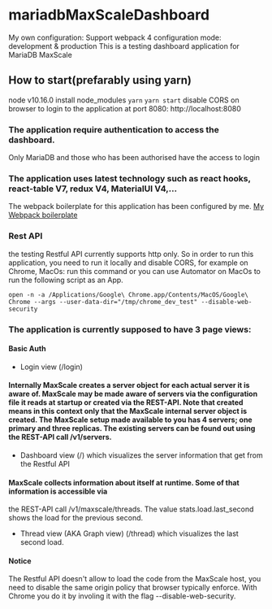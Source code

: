 # mariadbMaxScaleDashboard
My own configuration: Support webpack 4 configuration mode: development & production
This is a testing dashboard application for MariaDB MaxScale

## How to start(prefarably using yarn)
node v10.16.0
install node_modules
`yarn`
`yarn start`
disable CORS on browser to login to the application at port 8080: http://localhost:8080

### The application require authentication to access the dashboard.
Only MariaDB and those who has been authorised have the access to login

### The application uses latest technology such as react hooks, react-table V7, redux V4, MaterialUI V4,...
The webpack boilerplate for this application has been configured by me.
[My Webpack boilerplate ](https://github.com/duongthienlee/webpack-react-from-scratch)


### Rest API
the testing Restful API currently supports http only.
So in order to run this application, you need to run it locally and disable CORS, for example on Chrome, MacOs:
run this command or you can use Automator on MacOs to run the following script as an App.

`open -n -a /Applications/Google\ Chrome.app/Contents/MacOS/Google\ Chrome --args --user-data-dir="/tmp/chrome_dev_test" --disable-web-security`

### The application is currently supposed to have 3 page views:
#### Basic Auth
* Login view (/login)

#### Internally MaxScale creates a server object for each actual server it is aware of. MaxScale may be made aware of servers via the configuration file it reads at startup or created via the REST-API. Note that created means in this context only that the MaxScale internal server object is created. The MaxScale setup made available to you has 4 servers; one primary and three replicas. The existing servers can be found out using the REST-API call /v1/servers.
* Dashboard view (/) which visualizes the server information that get from the Restful API

#### MaxScale collects information about itself at runtime. Some of that information is accessible via
the REST-API call /v1/maxscale/threads. The value stats.load.last_second shows the load
for the previous second.
* Thread view (AKA Graph view) (/thread) which visualizes the last second load.

#### Notice
The Restful API doesn't allow to load the code from the MaxScale host, you need to disable
the same origin policy that browser typically enforce. With Chrome you do it by involing it
with the flag --disable-web-security.
